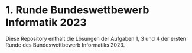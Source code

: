 # 1. Runde Bundeswettbewerb Informatik 2023

Diese Repository enthält die Lösungen der Aufgaben 1, 3 und 4 der ersten Runde des Bundeswettbewerb Informatiks 2023.
